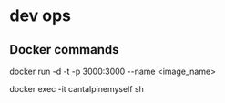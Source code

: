 # dev ops

## Docker commands
docker run -d -t -p 3000:3000 --name <name> <image_name>

docker exec -it cantalpinemyself sh